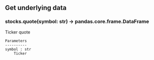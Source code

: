 ## Get underlying data 
### stocks.quote(symbol: str) -> pandas.core.frame.DataFrame

Ticker quote

    Parameters
    ----------
    symbol : str
        Ticker
